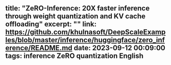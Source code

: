 title: "ZeRO-Inference: 20X faster inference through weight quantization and KV cache offloading"
excerpt: ""
link: https://github.com/khulnasoft/DeepScaleExamples/blob/master/inference/huggingface/zero_inference/README.md
date: 2023-09-12 00:09:00
tags: inference ZeRO quantization English
---
